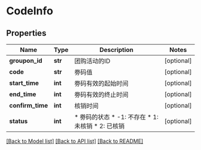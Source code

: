 # CodeInfo

## Properties
Name | Type | Description | Notes
------------ | ------------- | ------------- | -------------
**groupon_id** | **str** | 团购活动的ID | [optional] 
**code** | **str** | 劵码值 | [optional] 
**start_time** | **int** | 劵码有效的起始时间 | [optional] 
**end_time** | **int** | 劵码有效的终止时间 | [optional] 
**confirm_time** | **int** | 核销时间 | [optional] 
**status** | **int** | * 劵码的状态   * -1: 不存在   * 1: 未核销   * 2: 已核销  | [optional] 

[[Back to Model list]](../README.md#documentation-for-models) [[Back to API list]](../README.md#documentation-for-api-endpoints) [[Back to README]](../README.md)


